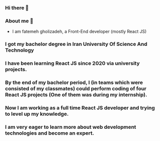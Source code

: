 ### Hi there 👋

<!--
**fc79/fc79** is a ✨ _special_ ✨ repository because its `README.md` (this file) appears on your GitHub profile.

Here are some ideas to get you started:

- 🔭 I’m currently working on ...
- 🌱 I’m currently learning ...
- 👯 I’m looking to collaborate on ...
- 🤔 I’m looking for help with ...
- 💬 Ask me about ...
- 📫 How to reach me: ...
- 😄 Pronouns: ...
- ⚡ Fun fact: ...
-->

### About me :raising_hand: 
 + I am fatemeh gholizadeh, a Front-End developer (mostly React JS)
### I got my bachelor degree in Iran University Of Science And Technology
### I have been learning React JS since 2020 via university projects. 
### By the end of my bachelor period, I (in teams which were consisted of my classmates) could perform coding of four React JS projects (One of them was during my internship).
### Now I am working as a full time React JS developer and trying to level up my knowledge.
### I am very eager to learn more about web development technologies and become an expert. 
